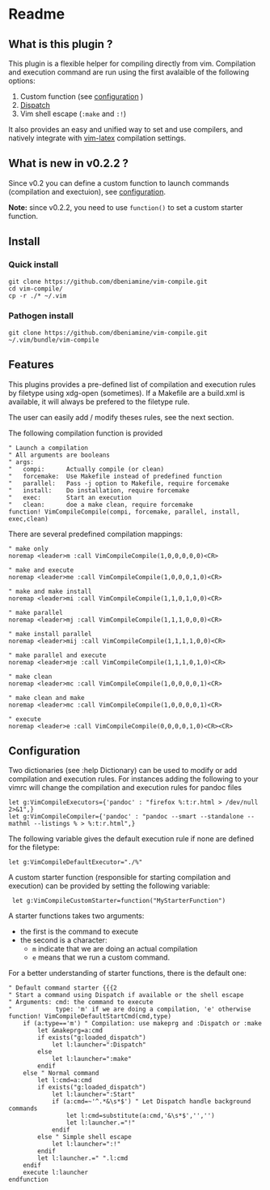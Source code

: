 # Readme

## What is this plugin ?

This plugin is a flexible helper for compiling directly from vim. Compilation
and execution command are run using the first avalaible of the following
options:
1. Custom function (see [configuration](#configuration) )
2. [Dispatch](https://github.com/tpope/vim-dispatch)
3. Vim shell escape (`:make` and `:!`)

It also provides an easy and unified way to set and use compilers, and
natively integrate with [vim-latex](http://vim-latex.sourceforge.net/)
compilation settings.

## What is new in v0.2.2 ?

Since v0.2 you can define a custom function to launch commands (compilation
and exectuion), see [configuration](#configuration).

**Note:** since v0.2.2, you need to use `function()` to set a custom starter
function.

## Install

### Quick install

    git clone https://github.com/dbeniamine/vim-compile.git
    cd vim-compile/
    cp -r ./* ~/.vim

### Pathogen install

    git clone https://github.com/dbeniamine/vim-compile.git ~/.vim/bundle/vim-compile

## Features

This plugins provides a pre-defined list of compilation and execution rules by
filetype using xdg-open (sometimes). If a Makefile are a build.xml is
available, it will always be prefered to the filetype rule.

The user can easily add / modify theses rules, see the next section.

The following compilation function is provided

    " Launch a compilation
    " All arguments are booleans
    " args:
    "   compi:      Actually compile (or clean)
    "   forcemake:  Use Makefile instead of predefined function
    "   parallel:   Pass -j option to Makefile, require forcemake
    "   install:    Do installation, require forcemake
    "   exec:       Start an execution
    "   clean:      doe a make clean, require forcemake
    function! VimCompileCompile(compi, forcemake, parallel, install, exec,clean)

There are several predefined compilation mappings:

    " make only
    noremap <leader>m :call VimCompileCompile(1,0,0,0,0,0)<CR>

    " make and execute
    noremap <leader>me :call VimCompileCompile(1,0,0,0,1,0)<CR>

    " make and make install
    noremap <leader>mi :call VimCompileCompile(1,1,0,1,0,0)<CR>

    " make parallel
    noremap <leader>mj :call VimCompileCompile(1,1,1,0,0,0)<CR>

    " make install parallel
    noremap <leader>mij :call VimCompileCompile(1,1,1,1,0,0)<CR>

    " make parallel and execute
    noremap <leader>mje :call VimCompileCompile(1,1,1,0,1,0)<CR>

    " make clean
    noremap <leader>mc :call VimCompileCompile(1,0,0,0,0,1)<CR>

    " make clean and make
    noremap <leader>mc :call VimCompileCompile(1,0,0,0,0,1)<CR>

    " execute
    noremap <leader>e :call VimCompileCompile(0,0,0,0,1,0)<CR><CR>

## <a name=configuration>Configuration</a>

Two dictionaries (see :help Dictionary) can be used to modify or add
compilation and execution rules.
For instances adding the following to your vimrc will change the compilation
and execution rules for pandoc files

    let g:VimCompileExecutors={'pandoc' : "firefox %:t:r.html > /dev/null 2>&1",}
    let g:VimCompileCompiler={'pandoc' : "pandoc --smart --standalone --mathml --listings % > %:t:r.html",}

The following variable gives the default execution rule if none are defined
for the filetype:

    let g:VimCompileDefaultExecutor="./%"

A custom starter function (responsible for starting compilation and execution)
can be provided by setting the following variable:

     let g:VimCompileCustomStarter=function("MyStarterFunction")

A starter functions takes two arguments:

+ the first is the command to execute
+ the second is a character:
    + `m` indicate that we are doing an actual compilation
    + `e` means that we run a custom command.

For a better understanding of starter functions, there is the default one:

    " Default command starter {{{2
    " Start a command using Dispatch if available or the shell escape
    " Arguments: cmd: the command to execute
    "            type: 'm' if we are doing a compilation, 'e' otherwise
    function! VimCompileDefaultStartCmd(cmd,type)
        if (a:type=='m') " Compilation: use makeprg and :Dispatch or :make
            let &makeprg=a:cmd
            if exists("g:loaded_dispatch")
                let l:launcher=":Dispatch"
            else
                let l:launcher=":make"
            endif
        else " Normal command
            let l:cmd=a:cmd
            if exists("g:loaded_dispatch")
                let l:launcher=":Start"
                if (a:cmd=~'^.*&\s*$') " Let Dispatch handle background commands
                    let l:cmd=substitute(a:cmd,'&\s*$','','')
                    let l:launcher.="!"
                endif
            else " Simple shell escape
                let l:launcher=":!"
            endif
            let l:launcher.=" ".l:cmd
        endif
        execute l:launcher
    endfunction
